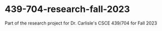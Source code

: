 # 439-704-research-fall-2023
Part of the research project for Dr. Carlisle's CSCE 439/704 for Fall 2023
